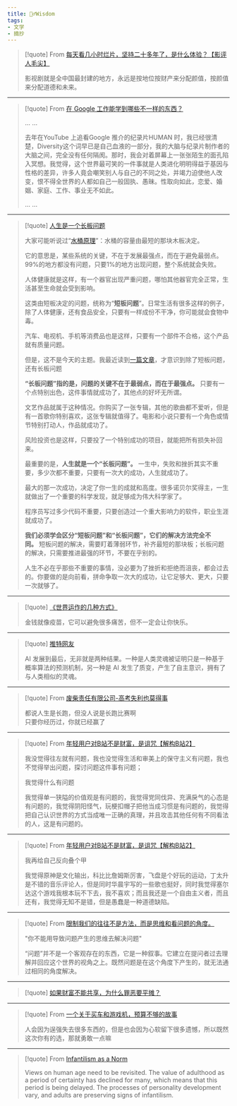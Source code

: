 ```yaml
---
title: 🧙‍♂️Wisdom
tags:
- 文学
- 摘抄
---
```


> [!quote] 
> From  [每天看几小时烂片，坚持二十多年了，是什么体验？【影评人毛尖】](https://www.bilibili.com/video/BV1tC4y1T7d3/?spm_id_from=333.999.0.0&vd_source=c47136abc78922800b17d6ce79d6e19f)
> 
> 影视剧就是全中国最封建的地方，永远是按地位按财产来分配颜值，按颜值来分配道德和未来。


--- 


> [!quote] 
>  From [在 Google 工作能学到哪些不一样的东西？](https://www.zhihu.com/question/50267957/answer/120396958)
>  
> ... ...
> 
> 去年在YouTube 上追看Google 推介的纪录片HUMAN 时，我已经很清楚，Diversity这个词早已是自己血液的一部分，我的大脑与纪录片制作者的大脑之间，完全没有任何隔阂。那时，我会对着屏幕上一张张陌生的面孔陷入冥想。我觉得，这个世界最可笑的一件事就是人类进化明明得益于基因与性格的差异，许多人竟会嘲笑别人与自己的不同之处，并竭力迫使他人改变，恨不得全世界的人都如自己一般固执、愚昧。性取向如此，恋爱、婚姻、家庭、工作、事业无不如此。
> 
> ... ...


--- 

> [!quote] 
>  [人生是一个长板问题](https://github.com/ruanyf/weekly/blob/master/docs/issue-254.md)
>  
>  大家可能听说过“[水桶原理](https://baike.baidu.com/item/%E6%B0%B4%E6%A1%B6%E6%95%88%E5%BA%94/10942611)”：水桶的容量由最短的那块木板决定。
>  
>  它的意思是，某些系统的关键，不在于发展最强点，而在于避免最弱点。99%的地方都没有问题，只要1%的地方出现问题，整个系统就会失败。
>  
>  人体健康就是这样，有一个器官出现严重问题，哪怕其他器官完全正常，生活甚至生命就会受到影响。
>  
>  这类由短板决定的问题，统称为“**短板问题**”。日常生活有很多这样的例子，除了人体健康，还有食品安全，只要有一样成份不干净，你可能就会食物中毒。
>  
>  汽车、电视机、手机等消费品也是这样，只要有一个部件不合格，这个产品就有质量问题。
>  
>  但是，这不是今天的主题。我最近读到[一篇文章](https://www.experimental-history.com/p/science-is-a-strong-link-problem)，才意识到除了短板问题，还有长板问题
>  
>  **“长板问题”指的是，问题的关键不在于最弱点，而在于最强点。** 只要有一个点特别出色，这件事情就成功了，其他点的好坏无所谓。
>  
>  文艺作品就属于这种情况。你购买了一张专辑，其他的歌曲都不爱听，但是有一首歌你特别喜欢，这张专辑就值得了。电影和小说只要有一个角色或情节特别打动人，作品就成功了。
>  
>  风险投资也是这样，只要投了一个特别成功的项目，就能把所有损失补回来。
>  
>  最重要的是，**人生就是一个“长板问题”。** 一生中，失败和挫折其实不重要，多少次都不重要，只要有一次大的成功，人生就成功了。
>  
>  最大的那一次成功，决定了你一生的成就和高度。很多诺贝尔奖得主，一生就做出了一个重要的科学发现，就足够成为伟大科学家了。
>  
>  程序员写过多少代码不重要，只要创造过一个重大影响力的软件，职业生涯就成功了。
>  
>  **我们必须学会区分“短板问题”和“长板问题”，它们的解决方法完全不同。** 短板问题的解决，需要盯着薄弱环节，补齐最短的那块板；长板问题的解决，只需要推进最强的环节，不要在乎别的。
>  
>  人生不必在乎那些不重要的事情，没必要为了挫折和拒绝而沮丧，都会过去的。你要做的是向前看，拼命争取一次大的成功，让它足够大、更大，只要一次就够了。


--- 


> [!quote] 
>  [《世界运作的几种方式》](https://collabfund.com/blog/one-big-web-a-few-ways-the-world-works/)
>  
>  金钱就像疫苗，它可以避免很多痛苦，但不一定会让你快乐。


---

> [!quote] 
>  [推特网友](https://twitter.com/landgren/status/1650054767987548160)
>  
>  AI 发展到最后，无非就是两种结果。一种是人类灵魂被证明只是一种基于概率算法的预测机制，另一种是 AI 发生了质变，产生了自主意识，拥有了与人类相似的灵魂。


--- 

> [!quote] 
> From [废柴责任有限公司-高考失利也莫得事 ](https://www.bilibili.com/video/BV1Uz4y1J7cQ/?spm_id_from=333.999.0.0&vd_source=c47136abc78922800b17d6ce79d6e19f)
> 
> 都说人生是长跑，但没人说是长跑比赛啊
> <br>
> 只要你经历过，你就已经赢了

---

> [!quote] 
> From [年轻用户对B站不是财富，是诅咒【解构B站2】](https://www.bilibili.com/video/BV1Hz4y1Y7XS/?spm_id_from=333.337.search-card.all.click&vd_source=c47136abc78922800b17d6ce79d6e19f) 
> 
> 我没觉得往左就有问题，我也没觉得生活和审美上的保守主义有问题，我也不觉得举出问题，探讨问题这件事有问题；
> 
> 我觉得什么有问题
> 
> 我觉得单一狭隘的价值观是有问题的，我觉得党同伐异、充满戾气的心态是有问题的，我觉得阴阳怪气，玩梗扣帽子把他当成习惯是有问题的，我觉得把自己认识世界的方式当成唯一正确的真理，并且攻击其他任何有不同看法的人，这是有问题的。


---

> [!quote] 
>  From [年轻用户对B站不是财富，是诅咒【解构B站2】](https://www.bilibili.com/video/BV1Hz4y1Y7XS/?spm_id_from=333.337.search-card.all.click&vd_source=c47136abc78922800b17d6ce79d6e19f) 
>  
>  我再给自己反向叠个甲
>  
>  我觉得原神是文化输出，科比比詹姆斯厉害，飞盘是个好玩的运动，丁太升是不错的音乐评论人，但是同时华晨宇写的一些歌也挺好，同时我觉得塞尔达这个游戏我根本玩不下去，我不喜欢；而且我还是一个自由主义者，而且还有，我觉得无知不是错，但是愚蠢是一种道德缺陷。


--- 

> [!quote] 
> From  [限制我们的往往不是方法，而是思维和看问题的角度。](https://www.bilibili.com/video/BV1294y1C72W/?spm_id_from=333.999.0.0&vd_source=c47136abc78922800b17d6ce79d6e19f)
> 
> "你不能用导致问题产生的思维去解决问题"
> 
> “问题”并不是一个客观存在的东西，它是一种叙事。它建立在提问者过去理解并回应这个世界的视角之上。既然问题是在这个角度下产生的，就无法通过相同的角度解决。
> 


--- 

> [!quote] 
> [如果财富不能共享，为什么罪恶要平摊？](https://www.bilibili.com/video/BV1Mu4y1d7Jy/?spm_id_from=333.999.0.0&vd_source=c47136abc78922800b17d6ce79d6e19f)


--- 

> [!quote] 
> From [一个关于买车和游戏机，预算不够的故事](https://www.bilibili.com/video/BV1du4y1m7t1/?spm_id_from=333.999.0.0&vd_source=c47136abc78922800b17d6ce79d6e19f)
>
>人会因为逞强失去很多东西的，但是也会因为心软留下很多遗憾，所以既然这次你有的选，那就勇敢一点嘛


--- 

> [!quote] 
> From [Infantilism as a Norm](https://iq.hse.ru/en/news/219491658.html)
>
> Views on human age need to be revisited. The value of adulthood as a period of certainty has declined for many, which means that this period is being delayed. The processes of personality development vary, and adults are preserving signs of infantilism.


 
 